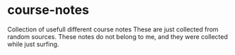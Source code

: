 # course-notes
Collection of usefull different course notes 
These are just collected from random sources. These notes do not belong to me, and they were collected while just surfing.
